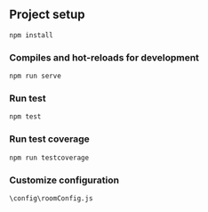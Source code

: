 ## Project setup
```
npm install
```

### Compiles and hot-reloads for development
```
npm run serve
```

### Run test
```
npm test
```

### Run test coverage
```
npm run testcoverage
```

### Customize configuration
```
\config\roomConfig.js
```
